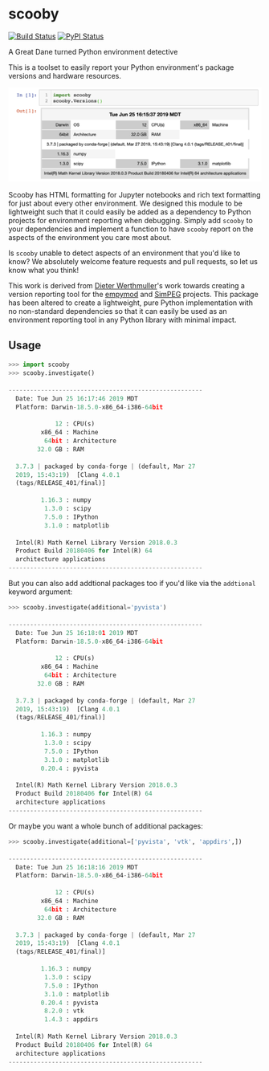 # scooby

[![Build Status](https://travis-ci.org/banesullivan/scooby.svg?branch=master)](https://travis-ci.org/banesullivan/scooby)
[![PyPI Status](https://img.shields.io/pypi/v/scooby.svg?logo=python&logoColor=white)](https://pypi.org/project/scooby/)


A Great Dane turned Python environment detective

This is a toolset to easily report your Python environment's package versions
and hardware resources.

![Jupyter Notebook Formatting](./assets/jupyter.png)

Scooby has HTML formatting for Jupyter notebooks and rich text formatting for
just about every other environment. We designed this module to be lightweight
such that it could easily be added as a dependency to Python projects for
environment reporting when debugging. Simply add `scooby` to your dependencies
and implement a function to have `scooby` report on the aspects of the
environment you care most about.

Is `scooby` unable to detect aspects of an environment that you'd like to know?
We absolutely welcome feature requests and pull requests, so let us know what
you think!

This work is derived from [Dieter Werthmuller](https://github.com/prisae)'s work
towards creating a version reporting tool for the [empymod](https://github.com/empymod/)
and [SimPEG](https://github.com/simpeg/) projects.
This package has been altered to create a lightweight, pure Python
implementation with no non-standard dependencies so that it can easily be used
as an environment reporting tool in any Python library with minimal impact.

## Usage

```py
>>> import scooby
>>> scooby.investigate()

------------------------------------------------------
  Date: Tue Jun 25 16:17:46 2019 MDT
  Platform: Darwin-18.5.0-x86_64-i386-64bit

             12 : CPU(s)
         x86_64 : Machine
          64bit : Architecture
        32.0 GB : RAM

  3.7.3 | packaged by conda-forge | (default, Mar 27
  2019, 15:43:19)  [Clang 4.0.1
  (tags/RELEASE_401/final)]

         1.16.3 : numpy
          1.3.0 : scipy
          7.5.0 : IPython
          3.1.0 : matplotlib

  Intel(R) Math Kernel Library Version 2018.0.3
  Product Build 20180406 for Intel(R) 64
  architecture applications
------------------------------------------------------
```

But you can also add addtional packages too if you'd like via the `addtional`
keyword argument:

```py
>>> scooby.investigate(additional='pyvista')

------------------------------------------------------
  Date: Tue Jun 25 16:18:01 2019 MDT
  Platform: Darwin-18.5.0-x86_64-i386-64bit

             12 : CPU(s)
         x86_64 : Machine
          64bit : Architecture
        32.0 GB : RAM

  3.7.3 | packaged by conda-forge | (default, Mar 27
  2019, 15:43:19)  [Clang 4.0.1
  (tags/RELEASE_401/final)]

         1.16.3 : numpy
          1.3.0 : scipy
          7.5.0 : IPython
          3.1.0 : matplotlib
         0.20.4 : pyvista

  Intel(R) Math Kernel Library Version 2018.0.3
  Product Build 20180406 for Intel(R) 64
  architecture applications
------------------------------------------------------
```

Or maybe you want a whole bunch of additional packages:

```py
>>> scooby.investigate(additional=['pyvista', 'vtk', 'appdirs',])

------------------------------------------------------
  Date: Tue Jun 25 16:18:16 2019 MDT
  Platform: Darwin-18.5.0-x86_64-i386-64bit

             12 : CPU(s)
         x86_64 : Machine
          64bit : Architecture
        32.0 GB : RAM

  3.7.3 | packaged by conda-forge | (default, Mar 27
  2019, 15:43:19)  [Clang 4.0.1
  (tags/RELEASE_401/final)]

         1.16.3 : numpy
          1.3.0 : scipy
          7.5.0 : IPython
          3.1.0 : matplotlib
         0.20.4 : pyvista
          8.2.0 : vtk
          1.4.3 : appdirs

  Intel(R) Math Kernel Library Version 2018.0.3
  Product Build 20180406 for Intel(R) 64
  architecture applications
------------------------------------------------------
```
